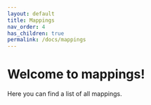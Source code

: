 ```yaml
---
layout: default
title: Mappings
nav_order: 4
has_children: true
permalink: /docs/mappings
---
```


# Welcome to mappings!

Here you can find a list of all mappings.